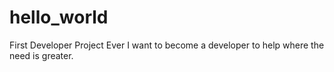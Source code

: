 # hello_world
First Developer Project Ever
I want to become a developer to help where the need is greater.
